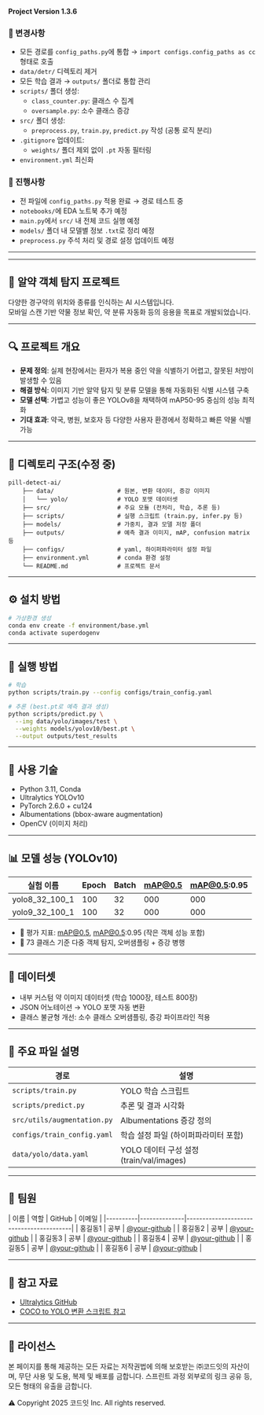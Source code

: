 **Project Version 1.3.6**

### 🔄 변경사항
- 모든 경로를 `config_paths.py`에 통합 → `import configs.config_paths as cc` 형태로 호출
- `data/detr/` 디렉토리 제거
- 모든 학습 결과 → `outputs/` 폴더로 통합 관리
- `scripts/` 폴더 생성:
    - `class_counter.py`: 클래스 수 집계
    - `oversample.py`: 소수 클래스 증강
- `src/` 폴더 생성:
    - `preprocess.py`, `train.py`, `predict.py` 작성 (공통 로직 분리)
- `.gitignore` 업데이트:
    - `weights/` 폴더 제외 없이 `.pt` 자동 필터링
- `environment.yml` 최신화

### 📌 진행사항
- 전 파일에 `config_paths.py` 적용 완료 → 경로 테스트 중
- `notebooks/`에 EDA 노트북 추가 예정
- `main.py`에서 `src/` 내 전체 코드 실행 예정
- `models/` 폴더 내 모델별 정보 `.txt`로 정리 예정
- `preprocess.py` 주석 처리 및 경로 설정 업데이트 예정

---
---
## 💊 알약 객체 탐지 프로젝트

다양한 경구약의 위치와 종류를 인식하는 AI 시스템입니다.  
모바일 스캔 기반 약물 정보 확인, 약 분류 자동화 등의 응용을 목표로 개발되었습니다.

---

## 🔍 프로젝트 개요

- **문제 정의**: 실제 현장에서는 환자가 복용 중인 약을 식별하기 어렵고, 잘못된 처방이 발생할 수 있음  
- **해결 방식**: 이미지 기반 알약 탐지 및 분류 모델을 통해 자동화된 식별 시스템 구축  
- **모델 선택**: 가볍고 성능이 좋은 YOLOv8을 채택하여 mAP50-95 중심의 성능 최적화  
- **기대 효과**: 약국, 병원, 보호자 등 다양한 사용자 환경에서 정확하고 빠른 약물 식별 가능

---

## 📁 디렉토리 구조(수정 중)
```
pill-detect-ai/
    ├── data/                  # 원본, 변환 데이터, 증강 이미지
    │   └── yolo/              # YOLO 포맷 데이터셋
    ├── src/                   # 주요 모듈 (전처리, 학습, 추론 등)
    ├── scripts/               # 실행 스크립트 (train.py, infer.py 등)
    ├── models/                # 가중치, 결과 모델 저장 폴더
    ├── outputs/               # 예측 결과 이미지, mAP, confusion matrix 등
    ├── configs/               # yaml, 하이퍼파라미터 설정 파일
    ├── environment.yml        # conda 환경 설정
    └── README.md              # 프로젝트 문서
```

---

## ⚙️ 설치 방법
```bash
# 가상환경 생성
conda env create -f environment/base.yml
conda activate superdogenv
```

---

## 🚀 실행 방법
```bash
# 학습
python scripts/train.py --config configs/train_config.yaml

# 추론 (best.pt로 예측 결과 생성)
python scripts/predict.py \
  --img data/yolo/images/test \
  --weights models/yolov10/best.pt \
  --output outputs/test_results
```

---

## 🧠 사용 기술

- Python 3.11, Conda
- Ultralytics YOLOv10
- PyTorch 2.6.0 + cu124
- Albumentations (bbox-aware augmentation)
- OpenCV (이미지 처리)

---

## 📊 모델 성능 (YOLOv10)

| 실험 이름         | Epoch | Batch | mAP@0.5 | mAP@0.5:0.95 |
|------------------|--------|-------|---------|--------------|
| yolo8_32_100_1  | 100    | 32    | 000    | 000         |
| yolo9_32_100_1  | 100    | 32    | 000    | 000         |

- 📌 평가 지표: mAP@0.5, mAP@0.5:0.95 (작은 객체 성능 포함)
- 📌 73 클래스 기준 다중 객체 탐지, 오버샘플링 + 증강 병행

---

## 🧪 데이터셋

- 내부 커스텀 약 이미지 데이터셋 (학습 1000장, 테스트 800장)
- JSON 어노테이션 → YOLO 포맷 자동 변환
- 클래스 불균형 개선: 소수 클래스 오버샘플링, 증강 파이프라인 적용

---

## 📂 주요 파일 설명

| 경로                        | 설명                                      |
|-----------------------------|-------------------------------------------|
| `scripts/train.py`          | YOLO 학습 스크립트                        |
| `scripts/predict.py`        | 추론 및 결과 시각화                       |
| `src/utils/augmentation.py` | Albumentations 증강 정의                  |
| `configs/train_config.yaml` | 학습 설정 파일 (하이퍼파라미터 포함)      |
| `data/yolo/data.yaml`       | YOLO 데이터 구성 설정 (train/val/images) |

---

## 👥 팀원

| 이름       | 역할         | GitHub                                 | 이메일 |
|----------|--------------|-----------------------------------------|
| 홍길동1     | 공부        | [@your-github](https://github.com/your-github) |
| 홍길동2     | 공부        | [@your-github](https://github.com/your-github) |
| 홍길동3     | 공부        | [@your-github](https://github.com/your-github) |
| 홍길동4     | 공부        | [@your-github](https://github.com/your-github) |
| 홍길동5     | 공부        | [@your-github](https://github.com/your-github) |
| 홍길동6     | 공부        | [@your-github](https://github.com/your-github) |

---

## 🔗 참고 자료

- [Ultralytics GitHub](https://github.com/ultralytics/ultralytics)
- [COCO to YOLO 변환 스크립트 참고](https://github.com/ultralytics/JSON2YOLO)



---

## 📄 라이선스

 본 페이지를 통해 제공하는 모든 자료는 저작권법에 의해 보호받는 ㈜코드잇의 자산이며, 무단 사용 및 도용, 복제 및 배포를 금합니다. 스프린트 과정 외부로의 링크 공유 등, 모든 형태의 유출을 금합니다.

⚠️ Copyright 2025 코드잇 Inc. All rights reserved.



